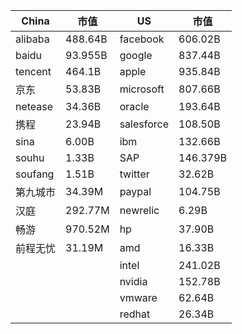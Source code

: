 |  China   |  市值   |     US     |   市值   |
| -------- | ------- | ---------- | -------- |
| alibaba  | 488.64B | facebook   | 606.02B  |
| baidu    | 93.955B | google     | 837.44B  |
| tencent  | 464.1B  | apple      | 935.84B  |
| 京东     | 53.83B  | microsoft  | 807.66B  |
| netease  | 34.36B  | oracle     | 193.64B  |
| 携程     | 23.94B  | salesforce | 108.50B  |
| sina     | 6.00B   | ibm        | 132.66B  |
| souhu    | 1.33B   | SAP        | 146.379B |
| soufang  | 1.51B   | twitter    | 32.62B   |
| 第九城市 | 34.39M  | paypal     | 104.75B  |
| 汉庭     | 292.77M | newrelic   | 6.29B    |
| 畅游     | 970.52M | hp         | 37.90B   |
| 前程无忧 | 31.19M  | amd        | 16.33B   |
|          |         | intel      | 241.02B  |
|          |         | nvidia     | 152.78B  |
|          |         | vmware     | 62.64B   |
|          |         | redhat     | 26.34B   |

